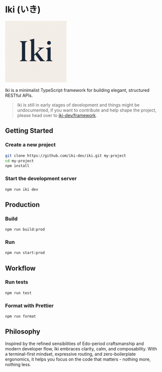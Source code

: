 # Iki (いき)

<img src="https://github.com/iki-dev/framework/blob/main/assets/iki-logo.png" alt="Iki Logo" width="200" />

Iki is a minimalist TypeScript framework for building elegant, structured RESTful APIs.

> Iki is still in early stages of development and things might be undocumented, if you want to contribute and help shape the project, please head over to [iki-dev/framework](https://github.com/iki-dev/framework).

## Getting Started

### Create a new project

```bash
git clone https://github.com/iki-dev/iki.git my-project
cd my-project
npm install
```

### Start the development server

```bash
npm run iki dev
```

## Production

### Build

```bash
npm run build:prod
```

### Run

```bash
npm run start:prod
```

## Workflow

### Run tests

```bash
npm run test
```

### Format with Prettier

```bash
npm run format
```

## Philosophy

Inspired by the refined sensibilities of Edo-period craftsmanship and modern developer flow, Iki embraces clarity, calm, and composability. With a terminal-first mindset, expressive routing, and zero-boilerplate ergonomics, it helps you focus on the code that matters - nothing more, nothing less.
